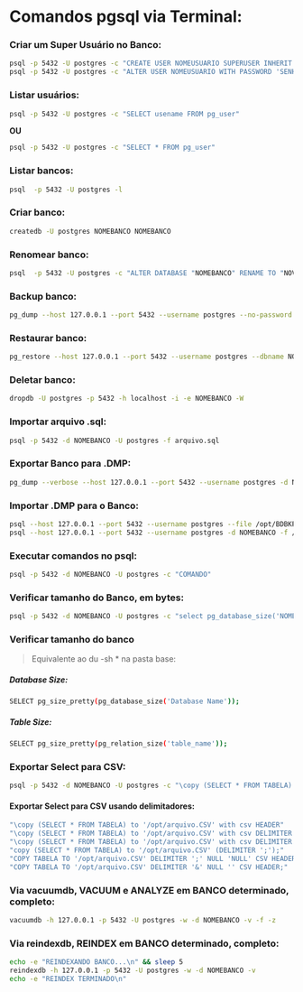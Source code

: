 #	Comandos pgsql via Terminal:

### Criar um Super Usuário no Banco:

```bash
psql -p 5432 -U postgres -c "CREATE USER NOMEUSUARIO SUPERUSER INHERIT CREATEDB CREATEROLE" -d template1
psql -p 5432 -U postgres -c "ALTER USER NOMEUSUARIO WITH PASSWORD 'SENHA'" -d template1
```

### Listar usuários:

```bash
psql -p 5432 -U postgres -c "SELECT usename FROM pg_user"
```

**OU**

```bash
psql -p 5432 -U postgres -c "SELECT * FROM pg_user"
```

### Listar bancos:

```bash
psql  -p 5432 -U postgres -l
```

### Criar banco:

```bash
createdb -U postgres NOMEBANCO NOMEBANCO
```

### Renomear banco:

```bash
psql  -p 5432 -U postgres -c "ALTER DATABASE "NOMEBANCO" RENAME TO "NOVONOMEBANCO""
```

### Backup banco:

```bash
pg_dump --host 127.0.0.1 --port 5432 --username postgres --no-password  --format custom --blobs --verbose --file ~/NOMEBANCO.backup NOMEBANCO
```

### Restaurar banco:

```bash
pg_restore --host 127.0.0.1 --port 5432 --username postgres --dbname NOMEBANCO --no-password  --verbose ~/NOMEBANCO.backup
```

### Deletar banco:

```bash
dropdb -U postgres -p 5432 -h localhost -i -e NOMEBANCO -W
```

### Importar arquivo .sql:

```bash
psql -p 5432 -d NOMEBANCO -U postgres -f arquivo.sql
```

### Exportar Banco para .DMP:

```bash
pg_dump --verbose --host 127.0.0.1 --port 5432 --username postgres -d NOMEBANCO > /opt/BDBKP/NOMEBANCO.dmp
```

### Importar .DMP para o Banco:

```bash
psql --host 127.0.0.1 --port 5432 --username postgres --file /opt/BDBKP/NOMEBANCO.dmp NOMEBANCO
psql --host 127.0.0.1 --port 5432 --username postgres -d NOMEBANCO -f /opt/custom/function.sql
```

### Executar comandos no psql:

```bash
psql -p 5432 -d NOMEBANCO -U postgres -c "COMANDO"
```

### Verificar tamanho do Banco, em bytes:

```bash
psql -p 5432 -d NOMEBANCO -U postgres -c "select pg_database_size('NOMEBANCO');"
```

### Verificar tamanho do banco
> Equivalente ao du -sh * na pasta base:  

##### Database Size: 

```bash
SELECT pg_size_pretty(pg_database_size('Database Name'));
```

##### Table Size:

```bash
SELECT pg_size_pretty(pg_relation_size('table_name'));
```



### Exportar Select para CSV:

```bash
psql -p 5432 -d NOMEBANCO -U postgres -c "\copy (SELECT * FROM TABELA) to '/opt/arquivo.CSV' with csv"
```



#### Exportar Select para CSV usando delimitadores:

```bash
"\copy (SELECT * FROM TABELA) to '/opt/arquivo.CSV' with csv HEADER"
"\copy (SELECT * FROM TABELA) to '/opt/arquivo.CSV' with csv DELIMITER ',' HEADER"
"\copy (SELECT * FROM TABELA) to '/opt/arquivo.CSV' with csv DELIMITER ';' HEADER"
"copy (SELECT * FROM TABELA) to '/opt/arquivo.CSV' (DELIMITER ';');"
"COPY TABELA TO '/opt/arquivo.CSV' DELIMITER ';' NULL 'NULL' CSV HEADER;"
"COPY TABELA TO '/opt/arquivo.CSV' DELIMITER '&' NULL '' CSV HEADER;"


```

### Via vacuumdb, VACUUM e ANALYZE em BANCO determinado, completo:

```bash
vacuumdb -h 127.0.0.1 -p 5432 -U postgres -w -d NOMEBANCO -v -f -z
```

### Via reindexdb, REINDEX em BANCO determinado, completo:

```bash
echo -e "REINDEXANDO BANCO...\n" && sleep 5
reindexdb -h 127.0.0.1 -p 5432 -U postgres -w -d NOMEBANCO -v
echo -e "REINDEX TERMINADO\n"
```
